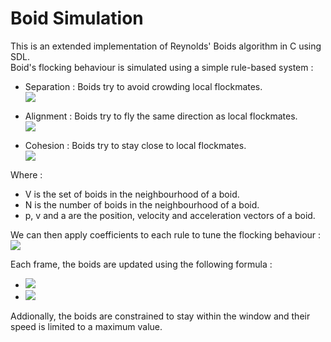 # Boid Simulation

This is an extended implementation of Reynolds' Boids algorithm in C using SDL.<br>
Boid's flocking behaviour is simulated using a simple rule-based system :
- Separation : Boids try to avoid crowding local flockmates.<br>
<img style="display:inline" src="https://latex.codecogs.com/svg.latex?\color{White}\overrightarrow{a_{sep}} = \sum_{b \in V}\overrightarrow{p}-\overrightarrow{p_b} "/><br>

- Alignment : Boids try to fly the same direction as local flockmates.<br>
 <img style="display:inline" src="https://latex.codecogs.com/svg.latex?\color{White}\overrightarrow{a_{ali}} = \frac{1}{N}\sum_{b \in V}\overrightarrow{v_b} "/><br>

- Cohesion : Boids try to stay close to local flockmates.<br>
<img style="display:inline" src="https://latex.codecogs.com/svg.latex?\color{White}\overrightarrow{a_{coh}} = \frac{1}{N}\sum_{b \in V}\overrightarrow{p_b} "/><br>

Where :
- V is the set of boids in the neighbourhood of a boid.
- N is the number of boids in the neighbourhood of a boid.
- p, v and a are the position, velocity and acceleration vectors of a boid.

We can then apply coefficients to each rule to tune the flocking behaviour :<br>
<img src="https://latex.codecogs.com/svg.latex?\color{White}\overrightarrow{a}=p_{sep}\cdot\overrightarrow{a_{sep}}+p_{coh}\cdot\overrightarrow{a_{coh}}+p_{ali}\cdot\overrightarrow{a_{ali}}">

Each frame, the boids are updated using the following formula :
- <img src="https://latex.codecogs.com/svg.latex?\color{White}\overrightarrow{v_{new}}=\overrightarrow{v_{old}}+\overrightarrow{a_{new}}"> <br>
- <img src="https://latex.codecogs.com/svg.latex?\color{White}\overrightarrow{p_{new}}=\overrightarrow{p_{old}}+\overrightarrow{v_{new}}">

Addionally, the boids are constrained to stay within the window and their speed is limited to a maximum value.